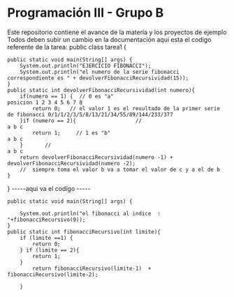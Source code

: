# Programación III - Grupo B
Este repositorio contiene el avance de la materia y los  proyectos de ejemplo
Todos deben subir un cambio en la documentación
aqui esta el codigo referente de la tarea:
public class tarea1 {

    public static void main(String[] args) {
        System.out.println("EJERCICIO FIBONACCI");
        System.out.println("el numero de la serie fibonacci correspondiente es " + devolverFibonacciRecursividad(15));
    }
    public static int devolverFibonacciRecursividad(int numero){
        if(numero == 1) {  // 0 es "a"                                       posicion 1 2 3 4 5 6 7 8
            return 0;   // el valor 1 es el resultado de la primer serie de fibonacci 0/1/1/2/3/5/8/13/21/34/55/89/144/233/377
        }if (numero == 2){                   //                                       a b c
            return 1;     // 1 es "b"                                                   a b c
        }       //                                                                        a b c
        return devolverFibonacciRecursividad(numero -1) + devolverFibonacciRecursividad(numero -2);
        //  siempre toma el valor b va a tomar el valor de c y a el de b
    }
}
                        -----aqui va el codigo -----

    public static void main(String[] args) {

        System.out.println("el fibonacci al indice  : "+fibonacciRecursivo(9));
    }
    public static int fibonacciRecursivo(int limite){
        if (limite ==1) {
            return 0;
        } if (limite == 2){
            return 1;
        }
            return fibonacciRecursivo(limite-1)  +  fibonacciRecursivo(limite-2);

        }
